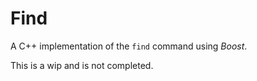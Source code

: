 # Find

A C++ implementation of the `find` command using *Boost*.

This is a wip and is not completed.



